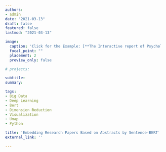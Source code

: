 ```yaml
---
authors:
- admin
date: "2021-03-13"
draft: false
featured: false
lastmod: "2021-03-13"

image:
  caption: 'Click for the Example: [**The Interactive report of Psychological Assessment (Korean)**](https://a072826.github.io/kibum_moon/19_2_KUSCC.html)'
  focal_point: ""
  placement: 2
  preview_only: false

# projects: 

subtitle: 
summary: 

tags:
- Big Data
- Deep Learning
- Bert
- Dimension Reduction
- Visualization
- Umap
- Python

title: 'Embedding Research Papers Based on Abstracts by Sentence-BERT'
external_link: ''

---
```



